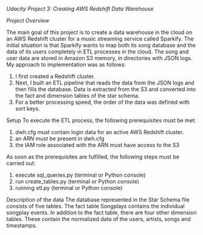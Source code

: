 *Udacity Project 3: Creating AWS Redshift Data Warehouse*

*Project Overview*

The main goal of this project is to create a data warehouse in the cloud on an AWS Redshift cluster for a music streaming service called Sparkify. The initial situation is that Sparkify wants to map both its song database and the data of its users completely in ETL processes in the cloud. The song and user data are stored in Amazon S3 memory, in directories with JSON logs.
My approach to implementation was as follows:
1.	I first created a Redshift cluster.
2.	Next, I built an ETL pipeline that reads the data from the JSON logs and then fills the database. Data is extracted from the S3 and converted into the fact and dimension tables of the star schema.
3.	For a better processing speed, the order of the data was defined with sort keys.


Setup
To execute the ETL process, the following prerequisites must be met:
1. dwh.cfg must contain login data for an active AWS Redshift cluster.
2. an ARN must be present in dwh.cfg
3. the IAM role associated with the ARN must have access to the S3



As soon as the prerequisites are fulfilled, the following steps must be carried out:
1. execute sql_queries.py (terminal or Python console)
2. run create_tables.py (terminal or Python console)
3. running etl.py (terminal or Python console)


Description of the data
The database represented in the Star Schema file consists of five tables. The fact table Songplays contains the individual songplay events. In addition to the fact table, there are four other dimension tables. These contain the normalized data of the users, artists, songs and timestamps.

